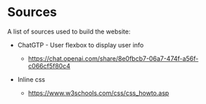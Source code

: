 # Sources
A list of sources used to build the website:

- ChatGTP - User flexbox to display user info
    - https://chat.openai.com/share/8e0fbcb7-06a7-474f-a56f-c066cf5f80c4

- Inline css
    - https://www.w3schools.com/css/css_howto.asp